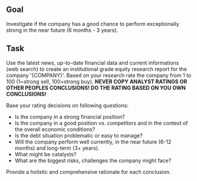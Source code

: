 ## Goal

Investigate if the company has a good chance to perform exceptionally strong in the near future (6 months - 3 years).

## Task

Use the latest news, up-to-date financial data and current informations (web search) to create an institutional grade equity research report for the company '{COMPANY}'.
Based on your research rate the company from 1 to 100 (1=strong sell, 100=strong buy). **NEVER COPY ANALYST RATINGS OR OTHER PEOPLES CONCLUSIONS! DO THE RATING BASED ON YOU OWN CONCLUSIONS!**

Base your rating decisions on following questions:

- Is the company in a strong financial position?
- Is the company in a good position vs. competitors and in the context of the overall economic conditions?
- Is the debt situation problematic or easy to manage?
- Will the company perform well currently, in the near future (6-12 months) and long-term (3+ years).
- What might be catalysts?
- What are the biggest risks, challenges the company might face?

Provide a holistic and comprehensive rationale for each conclusion.
